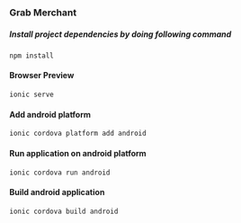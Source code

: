 ### Grab Merchant ###

##### Install project dependencies by doing following command ##### 
``
npm install
``

#### Browser Preview #### 
``
ionic serve
``

#### Add android platform #### 
``
ionic cordova platform add android
``

#### Run application on android platform #### 
``
ionic cordova run android
``

#### Build android application #### 
``
ionic cordova build android
``
